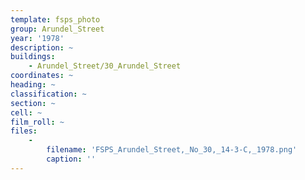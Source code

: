 ```yaml
---
template: fsps_photo
group: Arundel_Street
year: '1978'
description: ~
buildings:
    - Arundel_Street/30_Arundel_Street
coordinates: ~
heading: ~
classification: ~
section: ~
cell: ~
film_roll: ~
files:
    -
        filename: 'FSPS_Arundel_Street,_No_30,_14-3-C,_1978.png'
        caption: ''
---
```

